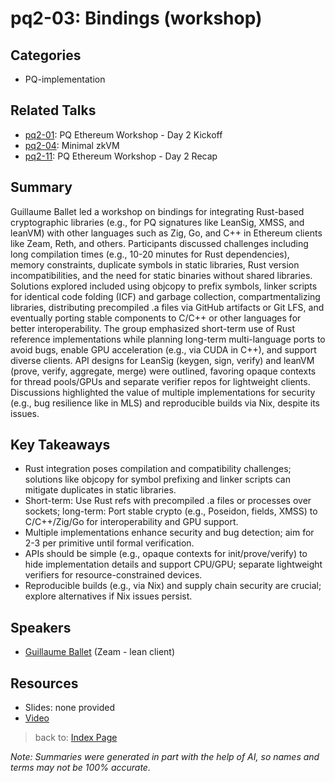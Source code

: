 # pq2-03: Bindings (workshop)

## Categories
- PQ-implementation

## Related Talks
- [pq2-01](pq2-01.md): PQ Ethereum Workshop - Day 2 Kickoff
- [pq2-04](pq2-04.md): Minimal zkVM
- [pq2-11](pq2-11.md): PQ Ethereum Workshop - Day 2 Recap

## Summary
Guillaume Ballet led a workshop on bindings for integrating Rust-based cryptographic libraries (e.g., for PQ signatures like LeanSig, XMSS, and leanVM) with other languages such as Zig, Go, and C++ in Ethereum clients like Zeam, Reth, and others. Participants discussed challenges including long compilation times (e.g., 10-20 minutes for Rust dependencies), memory constraints, duplicate symbols in static libraries, Rust version incompatibilities, and the need for static binaries without shared libraries. Solutions explored included using objcopy to prefix symbols, linker scripts for identical code folding (ICF) and garbage collection, compartmentalizing libraries, distributing precompiled .a files via GitHub artifacts or Git LFS, and eventually porting stable components to C/C++ or other languages for better interoperability. The group emphasized short-term use of Rust reference implementations while planning long-term multi-language ports to avoid bugs, enable GPU acceleration (e.g., via CUDA in C++), and support diverse clients. API designs for LeanSig (keygen, sign, verify) and leanVM (prove, verify, aggregate, merge) were outlined, favoring opaque contexts for thread pools/GPUs and separate verifier repos for lightweight clients. Discussions highlighted the value of multiple implementations for security (e.g., bug resilience like in MLS) and reproducible builds via Nix, despite its issues.

## Key Takeaways
- Rust integration poses compilation and compatibility challenges; solutions like objcopy for symbol prefixing and linker scripts can mitigate duplicates in static libraries.
- Short-term: Use Rust refs with precompiled .a files or processes over sockets; long-term: Port stable crypto (e.g., Poseidon, fields, XMSS) to C/C++/Zig/Go for interoperability and GPU support.
- Multiple implementations enhance security and bug detection; aim for 2-3 per primitive until formal verification.
- APIs should be simple (e.g., opaque contexts for init/prove/verify) to hide implementation details and support CPU/GPU; separate lightweight verifiers for resource-constrained devices.
- Reproducible builds (e.g., via Nix) and supply chain security are crucial; explore alternatives if Nix issues persist.

## Speakers
- [Guillaume Ballet](https://x.com/gballet) (Zeam - lean client)

## Resources
- Slides: none provided
- [Video](https://youtu.be/J9KPje1j0XY)

> back to: [Index Page](index.md)

*Note: Summaries were generated in part with the help of AI, so names and terms may not be 100% accurate.*